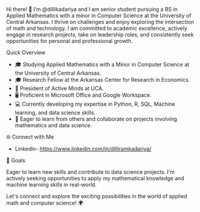    Hi there! 👋
I’m @dillikadariya and I am senior student pursuing a BS in Applied Mathematics with a minor in Computer Science at the University of Central Arkansas. I thrive on challenges and enjoy exploring the intersection of math and technology. I am committed to academic excellence, actively engage in research projects, take on leadership roles, and consistently seek opportunities for personal and professional growth.

   Quick Overview

- 🎓 Studying Applied Mathematics with a Minor in Computer Science at the University of Central Arkansas.
- 🎓 Research Fellow at the Arkansas Center for Research in Economics.
- 🌟 President of Active Minds at UCA.
- 🖥️ Proficient in Microsoft Office and Google Workspace.
- 💻 Currently developing my expertise in Python, R, SQL, Machine learning, and data science skills.
- 💞️ Eager to learn from others and collaborate on projects involving mathematics and data science.

 🌐 Connect with Me

- Linkedin- https://www.linkedin.com/in/dilliramkadariya/
  
 🌟 Goals

Eager to learn new skills and contribute to data science projects. I'm actively seeking opportunities to apply my mathematical knowledge and machine learning skills in real-world.

Let's connect and explore the exciting possibilities in the world of applied math and computer science! 🌍

<!---
dillikadariya/dillikadariya is a ✨ special ✨ repository because its `README.md` (this file) appears on your GitHub profile.
You can click the Preview link to take a look at your changes.
--->
